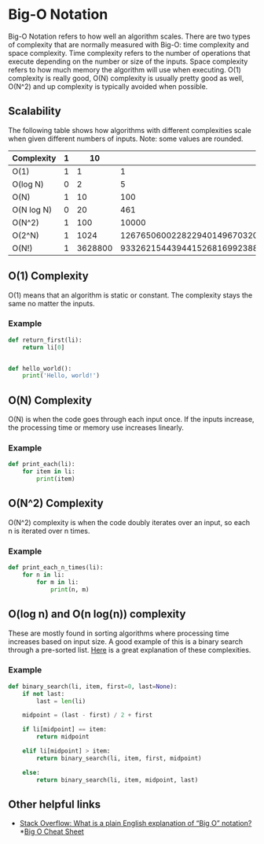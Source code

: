 # Big-O Notation
Big-O Notation refers to how well an algorithm scales. There are two types of complexity that are normally measured with Big-O: time complexity and space complexity. Time complexity refers to the number of operations that execute depending on the number or size of the inputs. Space complexity refers to how much memory the algorithm will use when executing. O(1) complexity is really good, O(N) complexity is usually pretty good as well, O(N^2) and up complexity is typically avoided when possible.

## Scalability
The following table shows how algorithms with different complexities scale when given different numbers of inputs. Note: some values are rounded.

|Complexity |1|10      |100  |
|-----------|-|--------|-----|
|O(1)       |1| 1      |1    |
|O(log N)   |0| 2      |5    |
|O(N)       |1|10      |100                            |
|O(N log N) |0|20      |461                            |
|O(N^2)     |1|100     |10000                          | 
|O(2^N)     |1|1024    |1267650600228229401496703205376|       
|O(N!)      |1|3628800 |93326215443944152681699238856266700490715968264381621468592963895217599993229915608941463976156518286253697920827223758251185210916864000000000000000000000000 |


## O(1) Complexity
O(1) means that an algorithm is static or constant. The complexity stays the same no matter the inputs.

### Example
```python
def return_first(li):
	return li[0]


def hello_world():
	print('Hello, world!')
```

## O(N) Complexity
O(N) is when the code goes through each input once. If the inputs increase, the processing time or memory use increases linearly.

### Example
```python
def print_each(li):
	for item in li:
		print(item)
```

## O(N^2) Complexity
O(N^2) complexity is when the code doubly iterates over an input, so each n is iterated over n times.

### Example
```python
def print_each_n_times(li):
	for n in li:
		for m in li:
			print(n, m)
```

## O(log n) and O(n log(n)) complexity
These are mostly found in sorting algorithms where processing time increases based on input size. A good example of this is a binary search through a pre-sorted list. [Here](http://stackoverflow.com/questions/2307283/what-does-olog-n-mean-exactly) is a great explanation of these complexities.

### Example
```python
def binary_search(li, item, first=0, last=None):
	if not last:
		last = len(li)

	midpoint = (last - first) / 2 + first

	if li[midpoint] == item:
		return midpoint

	elif li[midpoint] > item:
		return binary_search(li, item, first, midpoint)

	else:
		return binary_search(li, item, midpoint, last)
```

## Other helpful links
* [Stack Overflow: What is a plain English explanation of “Big O” notation?](http://stackoverflow.com/questions/487258/what-is-a-plain-english-explanation-of-big-o-notation?page=1&tab=votes#tab-top)
*[Big O Cheat Sheet](http://bigocheatsheet.com/)